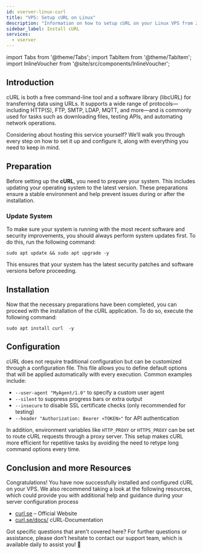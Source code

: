 ```yaml
---
id: vserver-linux-curl
title: "VPS: Setup cURL on Linux"
description: "Information on how to setup cURL on your Linux VPS from ZAP-Hosting"
sidebar_label: Install cURL
services:
  - vserver
---
```


import Tabs from '@theme/Tabs';
import TabItem from '@theme/TabItem';
import InlineVoucher from '@site/src/components/InlineVoucher';

## Introduction

cURL  is both a free command-line tool and a software library (libcURL) for transferring data using URLs. It supports a wide range of protocols—including HTTP(S), FTP, SMTP, LDAP, MQTT, and more—and is commonly used for tasks such as downloading files, testing APIs, and automating network operations.  

Considering about hosting this service yourself? We’ll walk you through every step on how to set it up and configure it, along with everything you need to keep in mind.

<InlineVoucher />



## Preparation

Before setting up the **cURL**, you need to prepare your system. This includes updating your operating system to the latest version. These preparations ensure a stable environment and help prevent issues during or after the installation.


### Update System
To make sure your system is running with the most recent software and security improvements, you should always perform system updates first. To do this, run the following command:

```
sudo apt update && sudo apt upgrade -y
```
This ensures that your system has the latest security patches and software versions before proceeding.



## Installation

Now that the necessary preparations have been completed, you can proceed with the installation of the cURL application. To do so, execute the following command: 

```console
sudo apt install curl  -y
```



## Configuration

cURL does not require traditional configuration but can be customized through a configuration file. This file allows you to define default options that will be applied automatically with every execution. Common examples include:

- `--user-agent "MyAgent/1.0"` to specify a custom user agent  
- `--silent` to suppress progress bars or extra output  
- `--insecure` to disable SSL certificate checks (only recommended for testing)  
- `--header "Authorization: Bearer <TOKEN>"` for API authentication  

In addition, environment variables like `HTTP_PROXY` or `HTTPS_PROXY` can be set to route cURL requests through a proxy server. This setup makes cURL more efficient for repetitive tasks by avoiding the need to retype long command options every time.



## Conclusion and more Resources

Congratulations! You have now successfully installed and configured cURL on your VPS. We also recommend taking a look at the following resources, which could provide you with additional help and guidance during your server configuration process

- [curl.se](https://curl.se/) – Official Website
- [curl.se/docs/](https://curl.se/docs/) cURL‑Documentation

Got specific questions that aren't covered here? For further questions or assistance, please don’t hesitate to contact our support team, which is available daily to assist you! 🙂



<InlineVoucher />